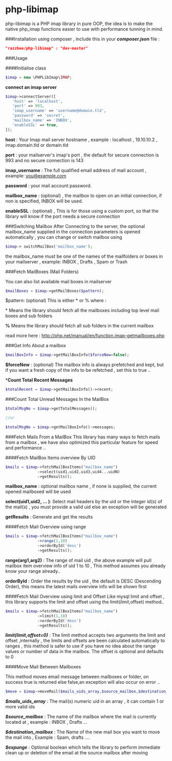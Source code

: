 # php-libimap
php-libimap is a PHP imap library in pure OOP, the idea is to make the native php_imap functions easier to use with performance tunning in mind.



###Installation
using composer , include this in your ***composer.json*** file :

```json
"razzbee/php-libimap" : "dev-master"
```

###Usage 

####Initialise class

```php
$imap = new \PHPLibImap\IMAP;
```

**connect an imap server**


```php
$imap->connectServer([
   'host' => 'localhost',
   'port' => 993,
   'imap_username' => 'username@domain.tld',
   'password' => 'secret',
   'mailbox_name' => 'INBOX',
   'enableSSL' => true,
]);
```

**host** : Your Imap mail server hostname , example : localhost , 19.10.10.2 , imap.domain.tld or domain.tld 


**port** : your mailserver's imap's port , the default for secure connection is 993 and no secure connection is 143


**imap_username** : The full qualified email address of mail account , example: you@example.com 


**password** : your mail account password.


**mailbox_name** : (optional) , the mailbox to open on an initial connection, if non is specified, INBOX will be used.


**enableSSL** : (optional) , This is for those using a custom port, so that the library will know if the port needs a secure connection 



###Switching Mailbox 
After Connecting to the server, the optional mailbox_name  supplied in the connection parameters is opened automatically , you can change or switch mailbox using 

```php
$imap-> switchMailBox('mailbox_name');
```
the mailbox_name must be one of the names of the mailfolders or boxes in your mailserver , example: INBOX , Drafts , Spam  or Trash 

###Fetch MailBoxes (Mail Folders) 

You can also list available mail boxes in mailserver 

```php
$mailBoxes = $imap->getMailBoxes($pattern);
```

$pattern: (optional) This is either \* or % where :


\* Means the library should fetch all the mailboxes including top level mail boxes and sub folders


**%**  Means the library should fetch all sub folders in the current mailbox 


read more here : http://php.net/manual/en/function.imap-getmailboxes.php




###Get Info About a mailbox 

```php
$mailBoxInfo = $imap->getMailBoxInfo($forceNew=false);
```

**$forceNew** : (optional) The mailbox info is always prefetched and kept, but if you want a fresh copy of the info to be refetched , set this to true ..



***Count Total Recent Messages**
```php
$totalRecent = $imap->getMailBoxInfo()->recent;
```

###Count Total Unread Messages In the MailBox 

```php
$totalMsgNo = $imap->getTotalMessages();

//or

$totalMsgNo = $imap->getMailBoxInfo()->messages;
```

###Fetch Mails From a MailBox 
This library has many ways to fetch mails from a mailbox , we have also optimized this particular feature for speed and performance ..

####Fetch MailBox Items overview By UID 

```php
$mails = $imap->fetchMailBoxItems("mailbox_name")
              ->select(uid1,uid2,uid3,uid4...uidN)
			  ->getResults();
```


**mailbox_name** : optional mailbox name , if none is supplied, the current opened mailboxed will be used 

**select(uid1,uid2, ... )**: Select mail headers by the uid or the integer id(s) of the mail(s) , you must provide a valid uid else an exception will be generated 


**getResults** : Generate  and get the results 


####Fetch Mail Overview using range 
```php
$mails = $imap->fetchMailBoxItems("mailbox_name")
              ->range(1,10)
			  ->orderById('desc')
			  ->getResults();
```

**range(arg1,arg2)** : The range of mail uid , the above example will pull mailbox item overview info of uid 1 to 10 , This method assumes you already know your range already..

**orderById** : Order the results by the uid , the default is DESC (Descending Order), this means the latest mails overview info will be shown first


####Fetch Mail Overview using limit and Offset 
Like mysql limit and offset , this library supports the limit and offset using the limit($limit,$offset) method..
```php
$mails = $imap->fetchMailBoxItems("mailbox_name")
              ->limit(1,10)
			  ->orderById('desc')
			  ->getResults();
```
***limit($limit,$offset=0)*** : The limit method accepts two arguments the limit and offset ,internally , the limits and offsets are been calculated automatically to ranges , this method is safer to use if you have no idea about the range values or number of data in the mailbox. The offset is optional and defaults to 0

####Move Mail Between Mailboxes 

This method moves email message between mailboxes or folder, on success true is returned else false,an exception will also occur on error ..

```php
$move = $imap->moveMail($mails_uids_array,$source_mailbox,$destination_mailbox,$expunge=false);
```

***$mails_uids_array*** : The mail(s) numeric uid in an array , it can contain 1 or more valid ids 

***$source_mailbox*** : The name of the mailbox where the mail is currently located at , example : INBOX , Drafts ...

***$destination_mailbox*** : The Name of the new mail box you want to move the mail into , Example : Spam, drafts ....

***$expunge*** : Optional boolean which tells the library to perform immediate clean up or deletion of the email at the source mailbox after moving 

